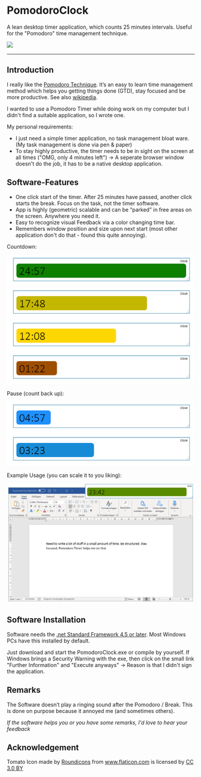 # PomodoroClock
A lean desktop timer application, which counts 25 minutes intervals. Useful for the "Pomodoro" time management technique.

![](https://images.unsplash.com/photo-1546094096-0df4bcaaa337?ixlib=rb-1.2.1&ixid=eyJhcHBfaWQiOjEyMDd9&auto=format&fit=crop&w=1352&q=80)

-----

## Introduction

I really like the [Pomodoro Technique](http://pomodorotechnique.com/). 
It’s an easy to learn time management method which helps you getting things done (GTD), stay focused and be more productive. 
See also [wikipedia](https://en.wikipedia.org/wiki/Pomodoro_Technique).

I wanted to use a Pomodoro Timer while doing work on my computer but I didn't find a suitable application, so I wrote one.

My personal requirements:
* I just need a simple timer application, no task management bloat ware. (My task management is done via pen & paper)
* To stay highly productive, the timer needs to be in sight on the screen at all times ("OMG, only 4 minutes left") -> A seperate browser window doesn't do the job, it has to be a native desktop application.


## Software-Features
* One click start of the timer. After 25 minutes have passed, another click starts the break. Focus on the task, not the timer software.  
* App is highly (geometric) scalable and can be “parked” in free areas on the screen. Anywhere you need it.
* Easy to recognize visual Feedback via a color changing time bar.
* Remembers window position and size upon next start (most other application don't do that - found this quite annoying).

Countdown:

![](https://github.com/derveit/PomodoroClock/blob/master/Screenshots/ScreenShot%20265%20PomodoroTimer.png)
![](https://github.com/derveit/PomodoroClock/blob/master/Screenshots/ScreenShot%20266%20PomodoroTimer.png)
![](https://github.com/derveit/PomodoroClock/blob/master/Screenshots/ScreenShot%20268%20PomodoroTimer.png)
![](https://github.com/derveit/PomodoroClock/blob/master/Screenshots/ScreenShot%20271%20PomodoroTimer.png)

Pause (count back up):

![](https://github.com/derveit/PomodoroClock/blob/master/Screenshots/ScreenShot%20273%20PomodoroTimer.png)
![](https://github.com/derveit/PomodoroClock/blob/master/Screenshots/ScreenShot%20274%20PomodoroTimer.png)

Example Usage (you can scale it to you liking):

![](https://github.com/derveit/PomodoroClock/blob/master/Screenshots/ScreenShot%20277%20PomodoroTimer.png)

## Software Installation
Software needs the [.net Standard Framework 4.5 or later](https://dotnet.microsoft.com/download/dotnet-framework). Most Windows PCs have this installed by default.

Just download and start the PomodoroClock.exe or compile by yourself. 
If Windows brings a Security Warning with the exe, then click on the small link "Further Information" and "Execute anyways" -> Reason is that I didn't sign the application.

## Remarks
The Software doesn’t play a ringing sound after the Pomodoro / Break. This is done on purpose because it annoyed me (and sometimes others).  

*If the software helps you or you have some remarks, I'd love to hear your feedback*

## Acknowledgement
Tomato Icon made by <a href="http://www.flaticon.com/authors/roundicons" title="Roundicons">Roundicons</a> from <a href="http://www.flaticon.com" title="Flaticon">www.flaticon.com</a> is licensed by <a href="http://creativecommons.org/licenses/by/3.0/" title="Creative Commons BY 3.0" target="_blank">CC 3.0 BY</a></div>
